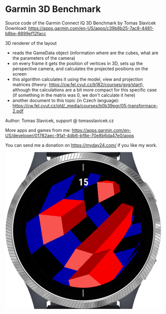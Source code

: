 # Garmin 3D Benchmark

Source code of the Garmin Connect IQ 3D Benchmark by Tomas Slavicek
Download: https://apps.garmin.com/en-US/apps/c39b8b25-7ac8-4481-b8be-8899ef12facc

3D renderer of the layout
- reads the GameData object (information where are the cubes, what are the parameters of the camera)
- on every frame it gets the position of vertices in 3D, sets up the perspective camera, and calculates the projected positions on the screen
- this algorithm calculates it using the model, view and projection matrices (theory: https://cw.fel.cvut.cz/b182/courses/gvg/start),
  although the calculations are a bit more compact for this specific case (if something in the matrix was 0, we don't calculate it here)
- another document to this topic (in Czech language): https://cw.fel.cvut.cz/old/_media/courses/b0b39pgr/05-transformace-2.pdf

Author: Tomas Slavicek, support @ tomasslavicek.cz

More apps and games from me: https://apps.garmin.com/en-US/developer/01782aec-91a1-4db6-bf8e-70e8b6da47e0/apps

You can send me a donation on https://myday24.com/ if you like my work.

![3D Benchmark icon](icon.png)